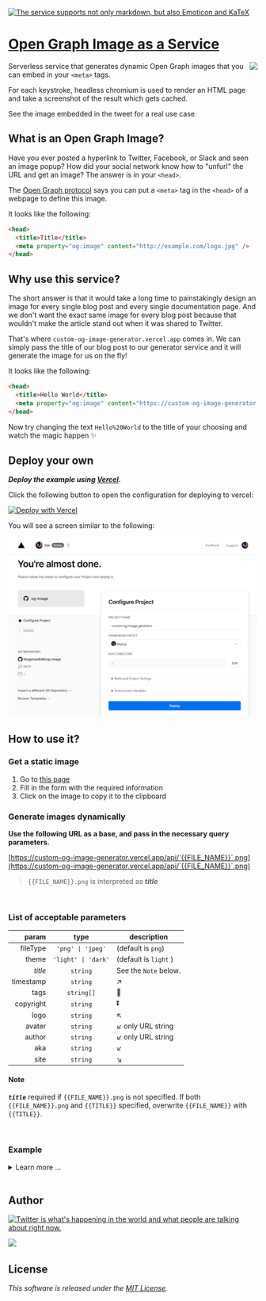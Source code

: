 [![The service supports not only markdown, but also Emoticon and KaTeX](https://custom-og-image-generator.vercel.app/api/This%20%60App%60%20supports%20not%20only%20**Markdown**%2C%20_but%20also_%3Cbr%20%2F%3E**Emoji**%20%F0%9F%8E%89%F0%9F%8E%8A%F0%9F%8D%BE%F0%9F%A5%B3%20_and_%3Cbr%20%2F%3E%20%24%5CKaTeX%24.png?theme=light&timestamp=&title=This+%60App%60+supports+not+only+**Markdown**%2C+_but+also_%3Cbr+%2F%3E**Emoji**+%F0%9F%8E%89%F0%9F%8E%8A%F0%9F%8D%BE%F0%9F%A5%B3+_and_%3Cbr+%2F%3E+%24%5CKaTeX%24&logo=https%3A%2F%2Fgithub.githubassets.com%2Fimages%2Fmona-loading-default-static.svg&aka=%40octocat&site=Ningensei848%2Fog-image)](https://custom-og-image-generator.vercel.app/)

# [Open Graph Image as a Service](https://custom-og-image-generator.vercel.app/)

<a href="https://twitter.com/vercel">
    <img align="right" src="https://og-image.vercel.app/tweet.png" height="300" />
</a>

Serverless service that generates dynamic Open Graph images that you can embed in your `<meta>` tags.

For each keystroke, headless chromium is used to render an HTML page and take a screenshot of the result which gets cached.

See the image embedded in the tweet for a real use case.

## What is an Open Graph Image?

Have you ever posted a hyperlink to Twitter, Facebook, or Slack and seen an image popup?
How did your social network know how to "unfurl" the URL and get an image?
The answer is in your `<head>`.

The [Open Graph protocol](http://ogp.me) says you can put a `<meta>` tag in the `<head>` of a webpage to define this image.

It looks like the following:

```html
<head>
  <title>Title</title>
  <meta property="og:image" content="http://example.com/logo.jpg" />
</head>
```

## Why use this service?

The short answer is that it would take a long time to painstakingly design an image for every single blog post and every single documentation page. And we don't want the exact same image for every blog post because that wouldn't make the article stand out when it was shared to Twitter.

That's where `custom-og-image-generator.vercel.app` comes in. We can simply pass the title of our blog post to our generator service and it will generate the image for us on the fly!

It looks like the following:

```html
<head>
  <title>Hello World</title>
  <meta property="og:image" content="https://custom-og-image-generator.vercel.app/api/**Hello**%20World.png" />
</head>
```

Now try changing the text `Hello%20World` to the title of your choosing and watch the magic happen ✨

## Deploy your own

_**Deploy the example using [Vercel](https://vercel.com?utm_source=github&utm_medium=readme).**_

Click the following button to open the configuration for deploying to vercel:

[![Deploy with Vercel](https://vercel.com/button)](https://vercel.com/new/git/external?repository-url=https://github.com/Ningensei848/og-image&project-name=og-image&repository-name=og-image)

You will see a screen similar to the following:

![the configuration page for deploying to vercel](.github/images/configure-project.png)

## How to use it?

### Get a static image

1. Go to [this page](https://custom-og-image-generator.vercel.app)
2. Fill in the form with the required information
3. Click on the image to copy it to the clipboard

### Generate images dynamically

**Use the following URL as a base, and pass in the necessary query parameters.**

[https://custom-og-image-generator.vercel.app/api/`{{FILE_NAME}}`.png](https://custom-og-image-generator.vercel.app/api/`{{FILE_NAME}}`.png)

> `{{FILE_NAME}}.png` is interpreted as _**title**_

<br />

### List of acceptable parameters

|     param |        type         | description                        |
| --------: | :-----------------: | ---------------------------------- |
|  fileType |  `'png' \| 'jpeg'`  | (default is `png`)                 |
|     theme | `'light' \| 'dark'` | (default is `light` )              |
|   _title_ |      `string`       | See the `Note` below.              |
| timestamp |      `string`       | :arrow_upper_right:                |
|      tags |     `string[]`      | :arrow_down_small:                 |
| copyright |      `string`       | :arrow_double_down:                |
|      logo |      `string`       | :arrow_upper_left:                 |
|    avater |      `string`       | :arrow_lower_left: only URL string |
|    author |      `string`       | :arrow_lower_left: only URL string |
|       aka |      `string`       | :arrow_lower_left:                 |
|      site |      `string`       | :arrow_lower_right:                |

#### Note

**_`title`_** required if `{{FILE_NAME}}.png` is not specified. If both `{{FILE_NAME}}.png` and `{{TITLE}}` specified, overwrite `{{FILE_NAME}}` with `{{TITLE}}`.

<br />

### Example

<details>
<summary>Learn more ...</summary>

##### `/` (App root)

- [https://example.vercel.app](https://custom-og-image-generator.vercel.app)
  - main page with default params
- [https://example.vercel.app/?aka=@octocat](https://custom-og-image-generator.vercel.app/?aka=@octocat)
  - with custom params (replaced defaults)
- [https://example.vercel.app/`{{FILE_NAME}}`.png](https://custom-og-image-generator.vercel.app/{{FILE_NAME}}.png)
  - `{{FILE_NAME}}.png` is interpreted as `?title={{FILE_NAME}}`
  - redirect to [https://example.vercel.app/?title=`{{FILE_NAME}}`](https://custom-og-image-generator.vercel.app/?title={{FILE_NAME}})

##### `/api`

- [https://example.vercel.app/api/](https://custom-og-image-generator.vercel.app/api/)
  - redirect to main page with no param
- [https://example.vercel.app/api/`{{FILE_NAME}}.png`](https://custom-og-image-generator.vercel.app/api/{{FILE_NAME}}.png)
  - generated image
  - `{{FILE_NAME}}.png` is _mandatory_
- [https://example.vercel.app/api/?title=`{{TITLE}}`](https://custom-og-image-generator.vercel.app/api/?title={{TITLE}})
  - redirect to [https://example.vercel.app/api/`{{TITLE}}`.png](https://custom-og-image-generator.vercel.app/api/{{TITLE}}.png)
- [https://example.vercel.app/api/?aka=@octocat](https://custom-og-image-generator.vercel.app/api/?aka=@octocat)
  - If `{{FILE_NAME}}.png` or `?title={{TITLE}}` is not specified, then redirect to main page (with params)
- [https://example.vercel.app/api/`{{FILE_NAME}}`.png?title=`{{TITLE}}`](https://custom-og-image-generator.vercel.app/api/{{FILE_NAME}}.png?title={{TITLE}})
  - overwrite `{{FILE_NAME}}` with `{{TITLE}}`
  - redirect to [https://example.vercel.app/api/`{{TITLE}}`.png](https://custom-og-image-generator.vercel.app/api/{{TITLE}}.png)

</details>
<br />

## Author

[![Twitter is what's happening in the world and what people are talking about right now.](https://img.shields.io/badge/@Ningensei848-%231DA1F2.svg?&style=for-the-badge&logo=twitter&logoColor=white)](https://twitter.com/Ningensei848)

[![](https://img.shields.io/badge/k.kubokawa@klis.tsukuba.ac.jp-%23757575.svg?&style=for-the-badge&logo=gmail&logoColor=EA4335)](mailto:k.kubokawa@klis.tsukuba.ac.jp)

## License

_This software is released under the [MIT License](LICENSE)._
